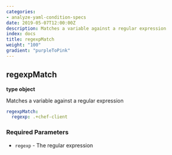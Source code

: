 ```yaml
---
categories:
- analyze-yaml-condition-specs
date: 2019-05-07T12:00:00Z
description: Matches a variable against a regular expression
index: docs
title: regexpMatch
weight: "100"
gradient: "purpleToPink"
---
```


## regexpMatch

**type object**

Matches a variable against a regular expression


```yaml
regexpMatch:
  regexp: .+chef-client
```


### Required Parameters


- `regexp` - The regular expression

